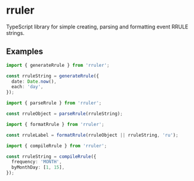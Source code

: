 # rruler

TypeScript library for simple creating, parsing and formatting event RRULE strings.

## Examples

```ts
import { generateRrule } from 'rruler';

const rruleString = generateRrule({
  date: Date.now(),
  each: 'day',
});
```

```ts
import { parseRrule } from 'rruler';

const rruleObject = parseRrule(rruleString);
```

```ts
import { formatRrule } from 'rruler';

const rruleLabel = formatRrule(rruleObject || rruleString, 'ru');
```

```ts
import { compileRrule } from 'rruler';

const rruleString = compileRrule({
  frequency: 'MONTH',
  byMonthDay: [1, 15],
});
```
